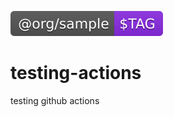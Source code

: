
[![semantic-release: angular](.github/badges/version.svg)](.)

# testing-actions
testing github actions
